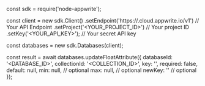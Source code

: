 const sdk = require('node-appwrite');

const client = new sdk.Client()
    .setEndpoint('https://<REGION>.cloud.appwrite.io/v1') // Your API Endpoint
    .setProject('<YOUR_PROJECT_ID>') // Your project ID
    .setKey('<YOUR_API_KEY>'); // Your secret API key

const databases = new sdk.Databases(client);

const result = await databases.updateFloatAttribute({
    databaseId: '<DATABASE_ID>',
    collectionId: '<COLLECTION_ID>',
    key: '',
    required: false,
    default: null,
    min: null, // optional
    max: null, // optional
    newKey: '' // optional
});
